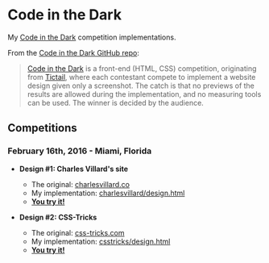 Code in the Dark
================

My [Code in the Dark](https://github.com/codeinthedark/codeinthedark.github.io#what-is-code-in-the-dark)
competition implementations.

From the [Code in the Dark GitHub repo](https://github.com/codeinthedark/codeinthedark.github.io#what-is-code-in-the-dark):

> [Code in the Dark](http://codeinthedark.com) is a front-end (HTML, CSS)
> competition, originating from [Tictail](https://tictail.com),
> where each contestant compete to implement a website design
> given only a screenshot.
> The catch is that no previews of the results are allowed
> during the implementation, and no measuring tools can be used.
> The winner is decided by the audience.


Competitions
------------

### February 16th, 2016 - Miami, Florida ###

- **Design #1: Charles Villard's site**
  * The original: [charlesvillard.co](http://charlesvillard.co/)
  * My implementation: [charlesvillard/design.html](https://khalifenizar.github.io/code-in-the-dark/charlesvillard/design.html)
  * [**You try it!**](https://khalifenizar.github.io/code-in-the-dark/charlesvillard/editor.html)

- **Design #2: CSS-Tricks**
  * The original: [css-tricks.com](https://css-tricks.com/)
  * My implementation: [csstricks/design.html](https://khalifenizar.github.io/code-in-the-dark/csstricks/design.html)
  * [**You try it!**](https://khalifenizar.github.io/code-in-the-dark/csstricks/editor.html)

